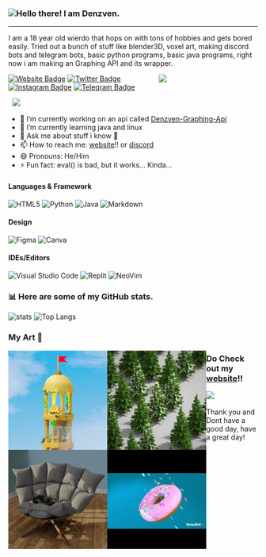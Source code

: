 ### <img src="https://raw.githubusercontent.com/MartinHeinz/MartinHeinz/master/wave.gif" width="30px">Hello there! I am Denzven.
---
I am a 18 year old wierdo that hops on with tons of hobbies and gets bored easily. Tried out a bunch of stuff like blender3D, voxel art, making discord bots and telegram bots, basic python programs, basic java programs, right now i am making an Graphing API and its wrapper.

<img align='right' src='https://user-images.githubusercontent.com/5713670/87202985-820dcb80-c2b6-11ea-9f56-7ec461c497c3.gif' width='200"'>

[![Website Badge](https://img.shields.io/badge/Website-3b5998?style=for-the-badge&logo=appveyor&logo=google-chrome&logoColor=white)](https://denzven.pythonanywhere.com)
[![Twitter Badge](https://img.shields.io/badge/-Twitter-00acee?style=for-the-badge&logo=appveyor&logo=Twitter&logoColor=white)](https://twitter.com/denzvenignatius)
[![Instagram Badge](https://img.shields.io/badge/-Instagram-e4405f?style=for-the-badge&logo=appveyor&logo=Instagram&logoColor=white)](https://instagram.com/denzven/)
[![Telegram Badge](https://img.shields.io/badge/-Telegram-0088cc?style=for-the-badge&logo=appveyor&logo=Telegram&logoColor=white)](https://t.me/Denzven)

&nbsp; ![](https://visitor-badge.glitch.me/badge?page_id=denzven.denzven&left_color=green&right_color=red)

- 🔭 I’m currently working on an api called [Denzven-Graphing-Api](https://github.com/denzven/Denzven-Graphing-Api)
- 🌱 I’m currently learning java and linux
- 💬 Ask me about stuff i know 🤣
- 📫 How to reach me: [website](https://denzven.pythonanywhere.com)!! or [discord](https://dsc.gg/chilly_place)
- 😄 Pronouns: He/Him
- ⚡ Fun fact: eval() is bad, but it works... Kinda...

#### Languages & Framework

![HTML5](https://img.shields.io/badge/html5-%23E34F26.svg?style=for-the-badge&logo=html5&logoColor=white)
![Python](https://img.shields.io/badge/Python-%20000.svg?style=for-the-badge&logo=python&logoColor=white)
![Java](https://img.shields.io/badge/Java-%3323ee.svg?style=for-the-badge&logo=python&logoColor=white)
![Markdown](https://img.shields.io/badge/markdown-000.svg?style=for-the-badge&logo=markdown&logoColor=white)

#### Design
![Figma](https://img.shields.io/badge/Figma-%23F24E1E.svg?style=for-the-badge&logo=figma&logoColor=white)
![Canva](https://img.shields.io/badge/Canva-%23203330.svg?style=for-the-badge&logo=canva&logoColor=white)


#### IDEs/Editors
![Visual Studio Code](https://img.shields.io/badge/VisualStudioCode-0078d7.svg?style=for-the-badge&logo=visual-studio-code&logoColor=white)
![Replit](https://img.shields.io/badge/Replit-%23203330.svg?style=for-the-badge&logo=replit&logoColor=white)
![NeoVim](https://img.shields.io/badge/NeoVim-%01abe1.svg?style=for-the-badge&logo=neovim&logoColor=white)

### 📊 Here are some of my GitHub stats.
![stats](https://github-readme-stats.vercel.app/api?username=denzven&show_icons=true&theme=tokyonight)
![Top Langs](https://github-readme-stats.vercel.app/api/top-langs/?username=denzven&langs_count=7&theme=tokyonight)

### My Art 💜

<img align='left'  src='https://raw.githubusercontent.com/denzven/denzven/main/Tower_Img.jpg' width='200"'>
<img align='left' src='https://raw.githubusercontent.com/denzven/denzven/main/Tree_Img.jpg' width='200"'>
<img align='left'  src='https://raw.githubusercontent.com/denzven/denzven/main/Couch_Img.jpg' width='200"'>
<img align='left'  src='https://raw.githubusercontent.com/denzven/denzven/main/Donut_Img.jpg' width='200"'>


### Do Check out my [website](https://denzven.pythonanywhere.com)!!

<img src='../GreatDay.gif'>

Thank you and Dont have a good day, have a great day!
